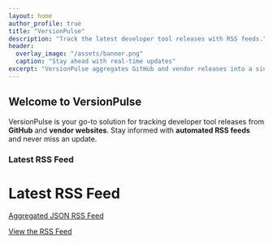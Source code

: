 ```yaml
---
layout: home
author_profile: true
title: "VersionPulse"
description: "Track the latest developer tool releases with RSS feeds."
header:
  overlay_image: "/assets/banner.png"
  caption: "Stay ahead with real-time updates"
excerpt: "VersionPulse aggregates GitHub and vendor releases into a single RSS feed."
---
```

<head>
    <link rel="stylesheet" href="{{ site.baseurl }}/assets/css/style.css">
</head>

## Welcome to VersionPulse

VersionPulse is your go-to solution for tracking developer tool releases from **GitHub** and **vendor websites**. Stay informed with **automated RSS feeds** and never miss an update.

### Latest RSS Feed

<h1>Latest RSS Feed</h1>
<div id="rss-feed" class="rss-grid"></div>

<script>
    // Replace with your RSS feed URL
    const rssUrl = 'https://raw.githubusercontent.com/lathanagaraj/versionpulse/refs/heads/main/docs/feed.json';

    // Fetch RSS feed data and display it
    fetch(rssUrl)
        .then(response => response.json())
        .then(data => {
            const feedContainer = document.getElementById('rss-feed');
            data.items.forEach(item => {
                const feedItem = document.createElement('div');
                feedItem.classList.add('rss-item');
                feedItem.innerHTML = `
                    <h3><a href="${item.link}" target="_blank">${item.title}</a></h3>
                    <p>${item.description}</p>
                `;
                feedContainer.appendChild(feedItem);
            });
        })
        .catch(error => {
            console.error('Error fetching RSS feed:', error);
        });
</script>

[Aggregated JSON RSS Feed](https://raw.githubusercontent.com/lathanagaraj/versionpulse/refs/heads/main/docs/feed.json)

[View the RSS Feed](rss-feed.html)

